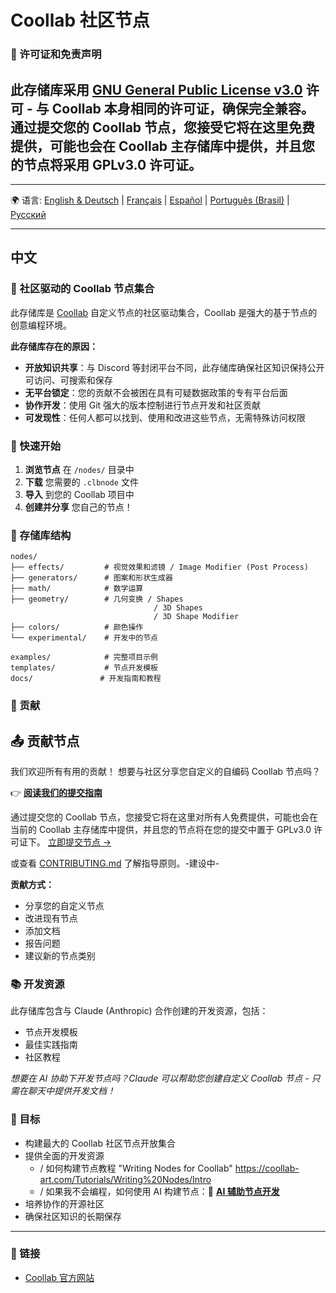 # Coollab 社区节点

### 📄 许可证和免责声明

此存储库采用 [GNU General Public License v3.0](LICENSE) 许可 - 与 Coollab 本身相同的许可证，确保完全兼容。
通过提交您的 Coollab 节点，您接受它将在这里免费提供，可能也会在 Coollab 主存储库中提供，并且您的节点将采用 GPLv3.0 许可证。
---
-----

🌍
语言: [English & Deutsch](README.md) | [Français](README%20FR.md) | [Español](README%20ES.md) | [Português (Brasil)](README%20PT-BR.md) | [Русский](README%20RU.md)

---

## 中文

### 🎨 社区驱动的 Coollab 节点集合

此存储库是 [Coollab](https://coollab-art.com/) 自定义节点的社区驱动集合，Coollab 是强大的基于节点的创意编程环境。

**此存储库存在的原因：**
- **开放知识共享**：与 Discord 等封闭平台不同，此存储库确保社区知识保持公开可访问、可搜索和保存
- **无平台锁定**：您的贡献不会被困在具有可疑数据政策的专有平台后面
- **协作开发**：使用 Git 强大的版本控制进行节点开发和社区贡献
- **可发现性**：任何人都可以找到、使用和改进这些节点，无需特殊访问权限

### 🚀 快速开始

1. **浏览节点** 在 `/nodes/` 目录中
2. **下载** 您需要的 `.clbnode` 文件
3. **导入** 到您的 Coollab 项目中
4. **创建并分享** 您自己的节点！

### 📁 存储库结构

```
nodes/
├── effects/         # 视觉效果和滤镜 / Image Modifier (Post Process)
├── generators/      # 图案和形状生成器
├── math/            # 数学运算
├── geometry/        # 几何变换 / Shapes
                                / 3D Shapes
                                / 3D Shape Modifier
├── colors/          # 颜色操作
└── experimental/    # 开发中的节点

examples/            # 完整项目示例
templates/           # 节点开发模板
docs/               # 开发指南和教程
```

### 🤝 贡献
 
## 📤 贡献节点
我们欢迎所有有用的贡献！
想要与社区分享您自定义的自编码 Coollab 节点吗？

👉 **[阅读我们的提交指南](docs/submission-guide.md)**

通过提交您的 Coollab 节点，您接受它将在这里对所有人免费提供，可能也会在当前的 Coollab 主存储库中提供，并且您的节点将在您的提交中置于 GPLv3.0 许可证下。
[立即提交节点 →](../../issues/new/choose)

或查看 [CONTRIBUTING.md](CONTRIBUTING.md) 了解指导原则。-建设中-

**贡献方式：**
- 分享您的自定义节点
- 改进现有节点
- 添加文档
- 报告问题
- 建议新的节点类别

### 📚 开发资源

此存储库包含与 Claude (Anthropic) 合作创建的开发资源，包括：
- 节点开发模板
- 最佳实践指南
- 社区教程

*想要在 AI 协助下开发节点吗？Claude 可以帮助您创建自定义 Coollab 节点 - 只需在聊天中提供开发文档！*

### 🎯 目标

- 构建最大的 Coollab 社区节点开放集合
- 提供全面的开发资源
     - / 如何构建节点教程 "Writing Nodes for Coollab" https://coollab-art.com/Tutorials/Writing%20Nodes/Intro
     - / 如果我不会编程，如何使用 AI 构建节点：🤖 **[AI 辅助节点开发](docs/ai-development-guide.md)**
- 培养协作的开源社区
- 确保社区知识的长期保存

---

### 🔗 链接

- [Coollab 官方网站](https://coollab-art.com/)

